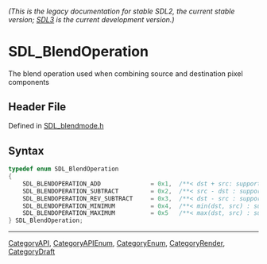 ###### (This is the legacy documentation for stable SDL2, the current stable version; [SDL3](https://wiki.libsdl.org/SDL3/) is the current development version.)
# SDL_BlendOperation

The blend operation used when combining source and destination pixel components

## Header File

Defined in [SDL_blendmode.h](https://github.com/libsdl-org/SDL/blob/SDL2/include/SDL_blendmode.h)

## Syntax

```c
typedef enum SDL_BlendOperation
{
    SDL_BLENDOPERATION_ADD              = 0x1,  /**< dst + src: supported by all renderers */
    SDL_BLENDOPERATION_SUBTRACT         = 0x2,  /**< src - dst : supported by D3D9, D3D11, OpenGL, OpenGLES */
    SDL_BLENDOPERATION_REV_SUBTRACT     = 0x3,  /**< dst - src : supported by D3D9, D3D11, OpenGL, OpenGLES */
    SDL_BLENDOPERATION_MINIMUM          = 0x4,  /**< min(dst, src) : supported by D3D9, D3D11 */
    SDL_BLENDOPERATION_MAXIMUM          = 0x5   /**< max(dst, src) : supported by D3D9, D3D11 */
} SDL_BlendOperation;
```

----
[CategoryAPI](CategoryAPI), [CategoryAPIEnum](CategoryAPIEnum), [CategoryEnum](CategoryEnum), [CategoryRender](CategoryRender), [CategoryDraft](CategoryDraft)

<!-- #Actually from the SDL_blendmode.h header which does not have it's own category in this wiki. -->


